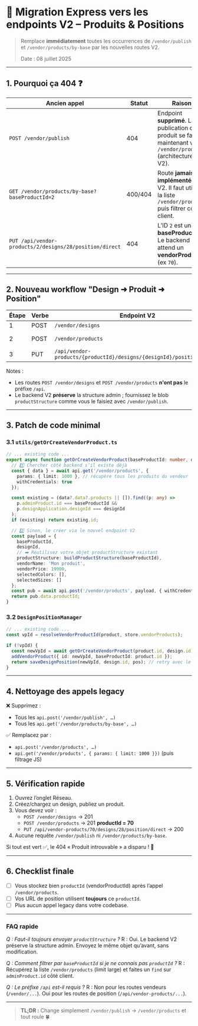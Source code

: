 # 🚀 Migration Express vers les endpoints **V2** – Produits & Positions

> Remplace **immédiatement** toutes les occurrences de `/vendor/publish` et `/vendor/products/by-base` par les nouvelles routes V2.
>
> Date : 08 juillet 2025

---

## 1. Pourquoi ça 404 ❓

| Ancien appel | Statut | Raison |
|--------------|--------|--------|
| `POST /vendor/publish` | 404 | Endpoint **supprimé**. La publication de produit se fait maintenant via `/vendor/products` (architecture V2). |
| `GET /vendor/products/by-base?baseProductId=2` | 400/404 | Route **jamais implémentée** en V2. Il faut utiliser la liste `/vendor/products` puis filtrer côté client. |
| `PUT /api/vendor-products/2/designs/28/position/direct` | 404 | LʼID `2` est un **baseProductId**. Le backend attend un **vendorProductId** (ex `70`). |

---

## 2. Nouveau workflow "Design ➜ Produit ➜ Position"

| Étape | Verbe | Endpoint V2 | Retour clé |
|-------|-------|-------------|------------|
| 1 | POST | `/vendor/designs` | `designId` |
| 2 | POST | `/vendor/products` | `productId` (≙ `vendorProductId`) |
| 3 | PUT | `/api/vendor-products/{productId}/designs/{designId}/position/direct` | 200 |

Notes :
* Les routes `POST /vendor/designs` et `POST /vendor/products` **n'ont pas** le préfixe `/api`.
* Le backend V2 **préserve** la structure admin ; fournissez le blob `productStructure` comme vous le faisiez avec `/vendor/publish`.

---

## 3. Patch de code minimal

### 3.1 `utils/getOrCreateVendorProduct.ts`

```ts
// ... existing code ...
export async function getOrCreateVendorProduct(baseProductId: number, designId: number) {
  // 1️⃣ Chercher côté backend sʼil existe déjà
  const { data } = await api.get('/vendor/products', {
    params: { limit: 1000 }, // récupère tous les produits du vendeur
    withCredentials: true
  });

  const existing = (data?.data?.products || []).find((p: any) =>
    p.adminProduct.id === baseProductId &&
    p.designApplication.designId === designId
  );
  if (existing) return existing.id;

  // 2️⃣ Sinon, le créer via le nouvel endpoint V2
  const payload = {
    baseProductId,
    designId,
    // ➡️ Réutilisez votre objet productStructure existant
    productStructure: buildProductStructure(baseProductId),
    vendorName: 'Mon produit',
    vendorPrice: 19900,
    selectedColors: [],
    selectedSizes: []
  };
  const pub = await api.post('/vendor/products', payload, { withCredentials: true });
  return pub.data.productId;
}
```

### 3.2 `DesignPositionManager`

```ts
// ... existing code ...
const vpId = resolveVendorProductId(product, store.vendorProducts);

if (!vpId) {
  const newVpId = await getOrCreateVendorProduct(product.id, design.id);
  addVendorProduct({ id: newVpId, baseProductId: product.id });
  return saveDesignPosition(newVpId, design.id, pos); // retry avec le bon ID
}
```

---

## 4. Nettoyage des appels legacy

❌  Supprimez :
* Tous les `api.post('/vendor/publish', …)`
* Tous les `api.get('/vendor/products/by-base', …)`

✅  Remplacez par :
* `api.post('/vendor/products', …)`
* `api.get('/vendor/products', { params: { limit: 1000 }})` (puis filtrage JS)

---

## 5. Vérification rapide

1. Ouvrez lʼonglet Réseau.
2. Créez/chargez un design, publiez un produit.
3. Vous devez voir :
   * `POST /vendor/designs` → 201
   * `POST /vendor/products` → 201 **productId = 70**
   * `PUT /api/vendor-products/70/designs/28/position/direct` → 200
4. Aucune requête `/vendor/publish` ni `/vendor/products/by-base`.

Si tout est vert ✅, le 404 « Produit introuvable » a disparu ! 🎉

---

## 6. Checklist finale

- [ ] Vous stockez bien `productId` (vendorProductId) après lʼappel `/vendor/products`.
- [ ] Vos URL de position utilisent **toujours** ce `productId`.
- [ ] Plus aucun appel legacy dans votre codebase.

---

### FAQ rapide

*Q : Faut-il toujours envoyer `productStructure` ?*
R : Oui. Le backend V2 préserve la structure admin. Envoyez le même objet quʼavant, sans modification.

*Q : Comment filtrer par `baseProductId` si je ne connais pas `productId` ?*
R : Récupérez la liste `/vendor/products` (limit large) et faites un `find` sur `adminProduct.id` côté client.

*Q : Le préfixe `/api` est-il requis ?*
R : Non pour les routes vendeurs (`/vendor/...`). Oui pour les routes de position (`/api/vendor-products/...`).

---

> **TL;DR :** Change simplement `/vendor/publish` → `/vendor/products` et tout roule 🍀 